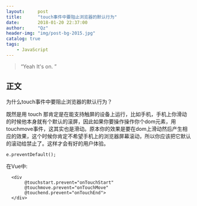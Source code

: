 ```yaml
---
layout:     post
title:      "touch事件中要阻止浏览器的默认行为"
date:       2018-01-20 22:37:00
author:     "Qz"
header-img: "img/post-bg-2015.jpg"
catalog: true
tags:
    - JavaScript
---
```


> “Yeah It's on. ”


## 正文

为什么touch事件中要阻止浏览器的默认行为？

既然是用 touch 那肯定是在能支持触屏的设备上运行，比如手机，手机上你滑动的时候他本身就有个默认的滚屏，因此如果你要操作操作你个dom元素，用touchmove事件，这其实也是滑动。原本你的效果是要在dom上滑动然后产生相应的效果，这个时候你肯定不希望手机上的浏览器屏幕滚动，所以你应该把它默认的滚动给禁止了。这样才会有好的用户体验。

```
e.preventDefault();
```

在Vue中:
```
  <div 
       @touchstart.prevent="onTouchStart"
       @touchmove.prevent="onTouchMove"
       @touchend.prevent="onTouchEnd">
  </div>
```  